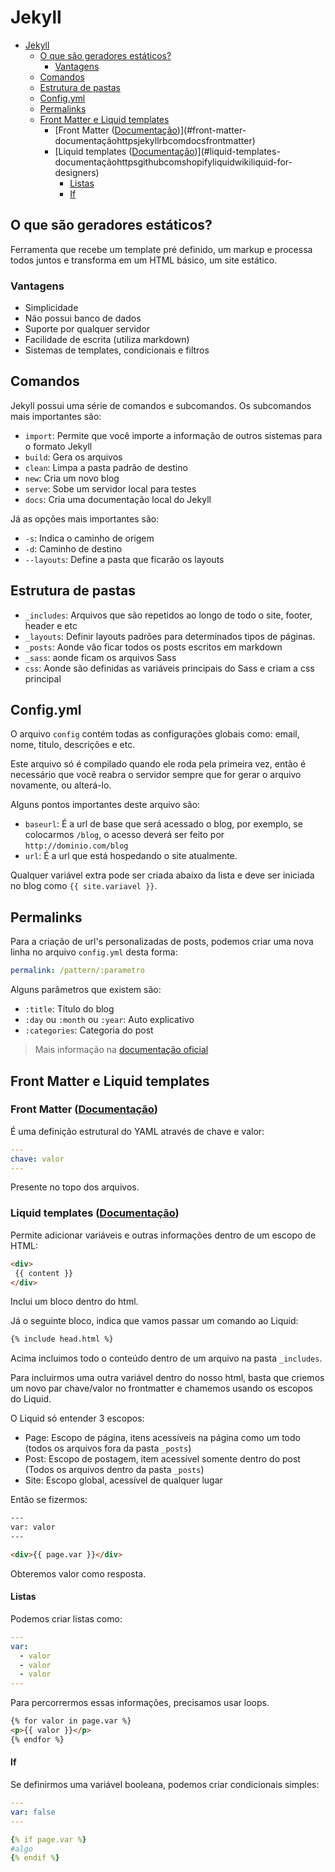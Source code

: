 # Jekyll

<!-- TOC -->

- [Jekyll](#jekyll)
  - [O que são geradores estáticos?](#o-que-são-geradores-estáticos)
    - [Vantagens](#vantagens)
  - [Comandos](#comandos)
  - [Estrutura de pastas](#estrutura-de-pastas)
  - [Config.yml](#configyml)
  - [Permalinks](#permalinks)
  - [Front Matter e Liquid templates](#front-matter-e-liquid-templates)
    - [Front Matter ([Documentação](https://jekyllrb.com/docs/frontmatter/))](#front-matter-documentaçãohttpsjekyllrbcomdocsfrontmatter)
    - [Liquid templates ([Documentação](https://github.com/Shopify/liquid/wiki/Liquid-for-Designers))](#liquid-templates-documentaçãohttpsgithubcomshopifyliquidwikiliquid-for-designers)
      - [Listas](#listas)
      - [If](#if)

<!-- /TOC -->

## O que são geradores estáticos?

Ferramenta que recebe um template pré definido, um markup e processa todos juntos e transforma em um HTML básico, um site estático.

### Vantagens

- Simplicidade
- Não possui banco de dados
- Suporte por qualquer servidor
- Facilidade de escrita (utiliza markdown)
- Sistemas de templates, condicionais e filtros

## Comandos

Jekyll possui uma série de comandos e subcomandos. Os subcomandos mais importantes são:

- `import`: Permite que você importe a informação de outros sistemas para o formato Jekyll
- `build`: Gera os arquivos
- `clean`: Limpa a pasta padrão de destino
- `new`: Cria um novo blog
- `serve`: Sobe um servidor local para testes
- `docs`: Cria uma documentação local do Jekyll

Já as opções mais importantes são:

- `-s`: Indica o caminho de origem
- `-d`: Caminho de destino
- `--layouts`: Define a pasta que ficarão os layouts

## Estrutura de pastas

- `_includes`: Arquivos que são repetidos ao longo de todo o site, footer, header e etc
- `_layouts`: Definir layouts padrões para determinados tipos de páginas.
- `_posts`: Aonde vão ficar todos os posts escritos em markdown
- `_sass`: aonde ficam os arquivos Sass
- `css`: Aonde são definidas as variáveis principais do Sass e criam a css principal

## Config.yml

O arquivo `config` contém todas as configurações globais como: email, nome, titulo, descrições e etc.

Este arquivo só é compilado quando ele roda pela primeira vez, então é necessário que você reabra o servidor sempre que for gerar o arquivo novamente, ou alterá-lo.

Alguns pontos importantes deste arquivo são:

- `baseurl`: É a url de base que será acessado o blog, por exemplo, se colocarmos `/blog`, o acesso deverá ser feito por `http://dominio.com/blog`
- `url`: É a url que está hospedando o site atualmente.

Qualquer variável extra pode ser criada abaixo da lista e deve ser iniciada no blog como `{{ site.variavel }}`.

## Permalinks

Para a criação de url's personalizadas de posts, podemos criar uma nova linha no arquivo `config.yml` desta forma:

```yaml
permalink: /pattern/:parametro
```

Alguns parâmetros que existem são:

- `:title`: Título do blog
- `:day` ou `:month` ou `:year`: Auto explicativo
- `:categories`: Categoria do post

> Mais informação na [documentação oficial](https://jekyllrb.com/docs/permalinks/)

## Front Matter e Liquid templates

### Front Matter ([Documentação](https://jekyllrb.com/docs/frontmatter/))

É uma definição estrutural do YAML através de chave e valor:

```yaml
---
chave: valor
---
```

Presente no topo dos arquivos.

### Liquid templates ([Documentação](https://github.com/Shopify/liquid/wiki/Liquid-for-Designers))

Permite adicionar variáveis e outras informações dentro de um escopo de HTML:

```HTML
<div>
 {{ content }}
</div>
```

Inclui um bloco dentro do html.

Já o seguinte bloco, indica que vamos passar um comando ao Liquid:

```html
{% include head.html %}
```

Acima incluimos todo o conteúdo dentro de um arquivo na pasta `_includes`.

Para incluirmos uma outra variável dentro do nosso html, basta que criemos um novo par chave/valor no frontmatter e chamemos usando os escopos do Liquid.

O Liquid só entender 3 escopos:

- Page: Escopo de página, itens acessíveis na página como um todo (todos os arquivos fora da pasta `_posts`)
- Post: Escopo de postagem, item acessível somente dentro do post (Todos os arquivos dentro da pasta `_posts`)
- Site: Escopo global, acessível de qualquer lugar

Então se fizermos:

```html
---
var: valor
---

<div>{{ page.var }}</div>
```

Obteremos valor como resposta.

#### Listas

Podemos criar listas como:

```yml
---
var:
  - valor
  - valor
  - valor
---
```

Para percorrermos essas informações, precisamos usar loops.

```html
{% for valor in page.var %}
<p>{{ valor }}</p>
{% endfor %}
```

#### If

Se definirmos uma variável booleana, podemos criar condicionais simples:

```yml
---
var: false
---

{% if page.var %}
#algo
{% endif %}
```